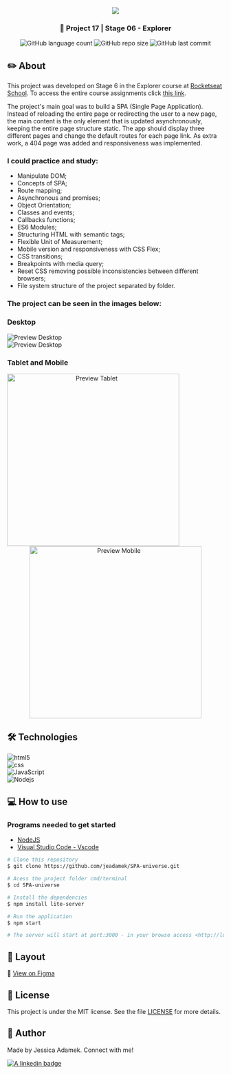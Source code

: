 <div align="center">
   <img src="https://www.rocketseat.com.br/assets/logos/explorer.svg" />
</div>
<h3 align="center">🚀 Project 17 | Stage 06 - Explorer</h3>

<div align="center">
  <img alt="GitHub language count" src="https://img.shields.io/github/languages/count/jeadamek/SPA-universe">

  <img alt="GitHub repo size" src="https://img.shields.io/github/repo-size/jeadamek/SPA-universe">
  
  <img alt="GitHub last commit" src="https://img.shields.io/github/last-commit/jeadamek/SPA-universe?color=%231280BF">

 <!-- <a href="https://jeadamek.github.io/SPA-universe/"> ▶️ Access Project </a> -->
</div>  

## ✏️ About

This project was developed on Stage 6 in the Explorer course at [Rocketseat School](https://www.rocketseat.com.br/). To access the entire course assignments click [this link](https://github.com/jeadamek/explorer-rocketseat). 

The project's main goal was to build a SPA (Single Page Application).
Instead of reloading the entire page or redirecting the user to a new page, the main content is the only element that is updated asynchronously, keeping the entire page structure static.
The app should display three different pages and change the default routes for each page link. As extra work, a 404 page was added and responsiveness was implemented.

### I could practice and study:

- Manipulate DOM;
- Concepts of SPA;
- Route mapping;
- Asynchronous and promises;
- Object Orientation;
- Classes and events;
- Callbacks functions;
- ES6 Modules;
- Structuring HTML with semantic tags;
- Flexible Unit of Measurement;
- Mobile version and responsiveness with CSS Flex;
- CSS transitions;
- Breakpoints with media query;
- Reset CSS removing possible inconsistencies between different browsers;
- File system structure of the project separated by folder.



### The project can be seen in the images below:<br/>

### Desktop

<img src="https://user-images.githubusercontent.com/78454317/220766667-7c3e2302-81d5-4c74-a331-5e10190cc771.gif" alt="Preview Desktop">
</br>
<img src="https://user-images.githubusercontent.com/78454317/220764968-f332c2b0-4540-4cb6-9c12-fc403f0c6a4a.gif" alt="Preview Desktop">


### Tablet and Mobile
<div align='center' width='100%'>
  <img src="https://user-images.githubusercontent.com/78454317/220761961-b0b8b1bd-15e5-49e5-ae86-e4d6dbe03f1c.gif" height='400' alt="Preview Tablet" align='left'>
  <img src="https://user-images.githubusercontent.com/78454317/220758986-fd5655be-3b17-42bd-aad5-6b42fa2afde2.gif" height='400' alt="Preview Mobile">
</div>

## 🛠️ Technologies

  <img align="center" alt="html5" src="https://img.shields.io/badge/HTML5-E34F26?style=for-the-badge&logo=html5&logoColor=white" />
  </br>
  <img align="center" alt="css" src="https://img.shields.io/badge/CSS3-1572B6?style=for-the-badge&logo=css3&logoColor=white" />
  </br>
  <img align="center" alt="JavaScript" src="https://img.shields.io/badge/JavaScript-323330?style=for-the-badge&logo=javascript&logoColor=F7DF1E" />
  </br>
  <img align="center" alt="Nodejs" src="https://img.shields.io/badge/Node.js-43853D?style=for-the-badge&logo=node.js&logoColor=white" />
</br>


## 💻 How to use

### Programs needed to get started

- [NodeJS](https://nodejs.org/en/)
- [Visual Studio Code - Vscode](https://code.visualstudio.com/)

```bash
# Clone this repository
$ git clone https://github.com/jeadamek/SPA-universe.git

# Acess the project folder cmd/terminal
$ cd SPA-universe

# Install the dependencies
$ npm install lite-server

# Run the application 
$ npm start

# The server will start at port:3000 - in your browse access <http://localhost:3000>
```

## 🎨 Layout
🔗 [View on Figma](https://www.figma.com/file/7mbS2kL4uuWfQyLYjnWE9a/%5BDesafios-Explorer%5D-SPA-Universe-(Copy)?node-id=104%3A48&t=zhinmAGAXb06Kc5a-1)


## 📝 License

This project is under the MIT license. See the file [LICENSE](LICENSE) for more details.


## 🎯 Author

<p>
	Made by Jessica Adamek. Connect with me! 	
</p>
<div>
  <a href="https://www.linkedin.com/in/jessica-adamek/" target="_blank">
    <img src="https://img.shields.io/badge/LinkedIn-0077B5?style=for-the-badge&logo=linkedin&logoColor=white" alt="A linkedin badge">
  </a>  
</div>

